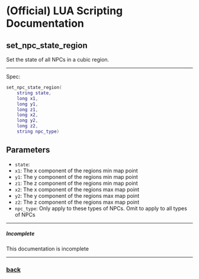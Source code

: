 
# (Official) LUA Scripting Documentation

## set_npc_state_region

Set the state of all NPCs in a cubic region.

___

Spec:

```lua
set_npc_state_region(
	string state,
	long x1,
	long y1,
	long z1,
	long x2,
	long y2,
	long z2,
	string npc_type)
```

## Parameters

- `state`: 
- `x1`: The x component of the regions min map point
- `y1`: The y component of the regions min map point
- `z1`: The z component of the regions min map point
- `x2`: The x component of the regions max map point
- `y2`: The y component of the regions max map point
- `z2`: The z component of the regions max map point
- `npc_type`: Only apply to these types of NPCs. Omit to apply to all types of NPCs

___

##### Incomplete

This documentation is incomplete

___

### [back](../npcs)
